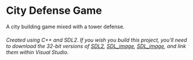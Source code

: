 # City Defense Game
A city building game mixed with a tower defense.

###### Created using C++ and SDL2. If you wish you build this project, you'll need to download the *32-bit* versions of [SDL2](https://www.libsdl.org/download-2.0.php), [SDL_image](https://www.libsdl.org/projects/SDL_ttf/), [SDL_image](https://www.libsdl.org/projects/SDL_image/), and link them within Visual Studio.
